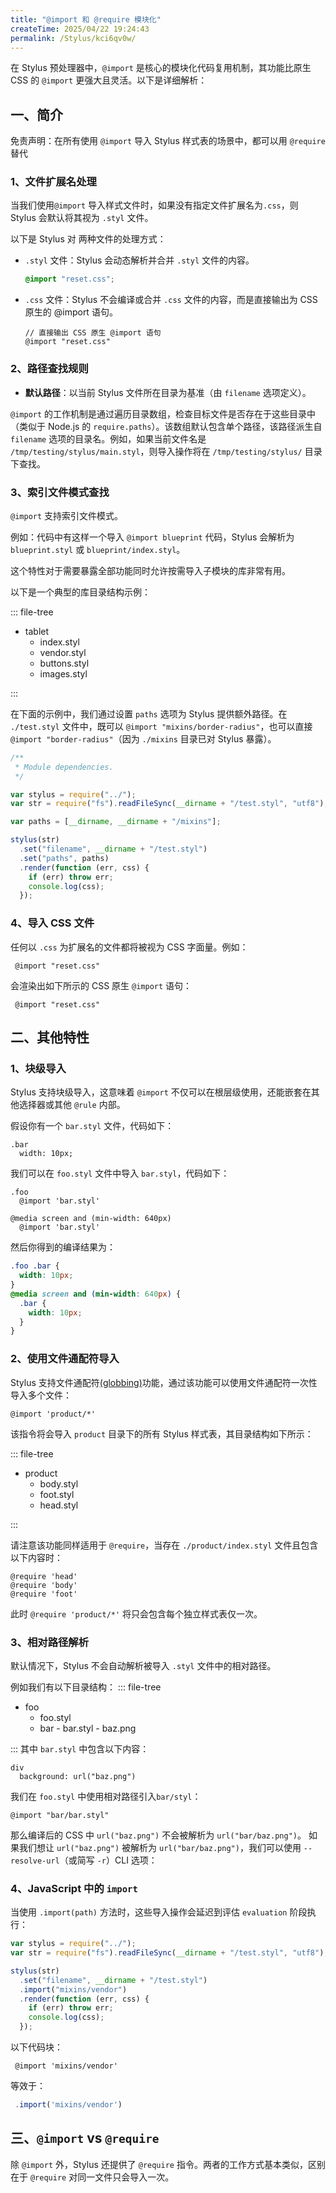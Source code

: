 ```yaml
---
title: "@import 和 @require 模块化"
createTime: 2025/04/22 19:24:43
permalink: /Stylus/kci6qv0w/
---
```


在 Stylus 预处理器中，`@import` 是核心的模块化代码复用机制，其功能比原生 CSS 的 `@import` 更强大且灵活。以下是详细解析：

## 一、简介

免责声明：在所有使用 `@import` 导入 Stylus 样式表的场景中，都可以用 `@require` 替代

### 1、文件扩展名处理

当我们使用`@import` 导入样式文件时，如果没有指定文件扩展名为`.css`，则 Stylus 会默认将其视为 `.styl` 文件。

以下是 Stylus 对 两种文件的处理方式：

- `.styl` 文件：Stylus 会动态解析并合并 `.styl` 文件的内容。

  ```css
  @import "reset.css";
  ```

- `.css` 文件：Stylus 不会编译或合并 `.css` 文件的内容，而是直接输出为 CSS 原生的 @import 语句。
  ```styl
  // 直接输出 CSS 原生 @import 语句
  @import "reset.css"
  ```

### 2、路径查找规则

- **默认路径**‌：以当前 Stylus 文件所在目录为基准（由 `filename` 选项定义）。

`@import` 的工作机制是通过遍历目录数组，检查目标文件是否存在于这些目录中（类似于 Node.js 的 `require.paths`）。该数组默认包含单个路径，该路径派生自 `filename` 选项的目录名。例如，如果当前文件名是 `/tmp/testing/stylus/main.styl`，则导入操作将在 `/tmp/testing/stylus/` 目录下查找。

### 3、索引文件模式查找

`@import` 支持索引文件模式。

例如：代码中有这样一个导入 `@import blueprint` 代码，Stylus 会解析为 `blueprint.styl` 或 `blueprint/index.styl`。

这个特性对于需要暴露全部功能同时允许按需导入子模块的库非常有用。

以下是一个典型的库目录结构示例：

::: file-tree

- tablet
  - index.styl
  - vendor.styl
  - buttons.styl
  - images.styl

:::

在下面的示例中，我们通过设置 `paths` 选项为 Stylus 提供额外路径。在 `./test.styl` 文件中，既可以 `@import "mixins/border-radius"`，也可以直接 `@import "border-radius"`（因为 `./mixins` 目录已对 Stylus 暴露）。

```js
/**
 * Module dependencies.
 */

var stylus = require("../");
var str = require("fs").readFileSync(__dirname + "/test.styl", "utf8");

var paths = [__dirname, __dirname + "/mixins"];

stylus(str)
  .set("filename", __dirname + "/test.styl")
  .set("paths", paths)
  .render(function (err, css) {
    if (err) throw err;
    console.log(css);
  });
```

### 4、导入 CSS 文件

任何以 `.css` 为扩展名的文件都将被视为 CSS 字面量。例如：

```styl
 @import "reset.css"
```

会渲染出如下所示的 CSS 原生 `@import` 语句：

```
 @import "reset.css"
```

## 二、其他特性

### 1、块级导入

Stylus 支持块级导入，这意味着 `@import` 不仅可以在根层级使用，还能嵌套在其他选择器或其他 `@rule` 内部。

假设你有一个 `bar.styl` 文件，代码如下：

```styl
.bar
  width: 10px;
```

我们可以在 `foo.styl` 文件中导入 `bar.styl`，代码如下：

```styl
.foo
  @import 'bar.styl'

@media screen and (min-width: 640px)
  @import 'bar.styl'
```

然后你得到的编译结果为：

```css
.foo .bar {
  width: 10px;
}
@media screen and (min-width: 640px) {
  .bar {
    width: 10px;
  }
}
```

### 2、使用文件通配符导入

Stylus 支持文件通配符[(globbing)](https://github.com/isaacs/node-glob#readme)功能，通过该功能可以使用文件通配符一次性导入多个文件：

```styl
@import 'product/*'
```

该指令将会导入 `product` 目录下的所有 Stylus 样式表，其目录结构如下所示：

::: file-tree

- product
  - body.styl
  - foot.styl
  - head.styl

:::

请注意该功能同样适用于 `@require`，当存在 `./product/index.styl` 文件且包含以下内容时：

```
@require 'head'
@require 'body'
@require 'foot'
```

此时 `@require 'product/*'` 将只会包含每个独立样式表仅一次。

### 3、相对路径解析

默认情况下，Stylus 不会自动解析被导入 `.styl` 文件中的相对路径。

例如我们有以下目录结构：
::: file-tree

- foo
  - foo.styl
  - bar - bar.styl - baz.png

:::
其中 `bar.styl` 中包含以下内容：

```styl
div
  background: url("baz.png")
```

我们在 `foo.styl` 中使用相对路径引入`bar/styl`：

```styl
@import "bar/bar.styl"
```

那么编译后的 CSS 中 `url("baz.png")` 不会被解析为 `url("bar/baz.png")`。
如果我们想让 `url("baz.png")` 被解析为 `url("bar/baz.png")`，我们可以使用 `--resolve-url`（或简写 `-r`）CLI 选项：

### 4、JavaScript 中的 `import`

当使用 `.import(path)` 方法时，这些导入操作会延迟到评估 `evaluation` 阶段执行：

```js
var stylus = require("../");
var str = require("fs").readFileSync(__dirname + "/test.styl", "utf8");

stylus(str)
  .set("filename", __dirname + "/test.styl")
  .import("mixins/vendor")
  .render(function (err, css) {
    if (err) throw err;
    console.log(css);
  });
```

以下代码块：

```styl
 @import 'mixins/vendor'
```

等效于：

```js
 .import('mixins/vendor')
```

## 三、`@import` vs `@require`

除 `@import` 外，Stylus 还提供了 `@require` 指令。两者的工作方式基本类似，区别在于 `@require` 对同一文件只会导入一次。
